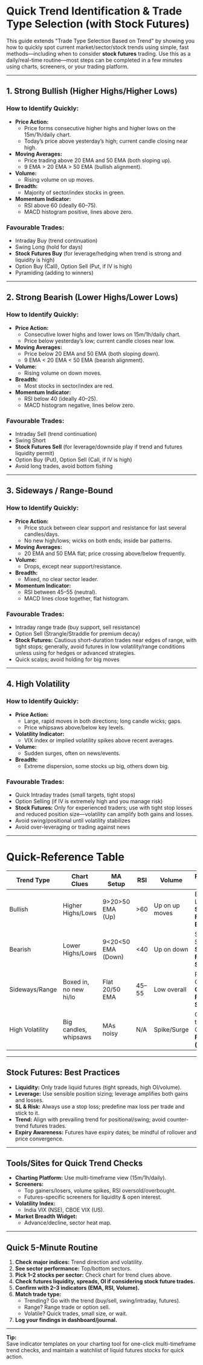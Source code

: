 # Quick Trend Identification & Trade Type Selection (with Stock Futures)

This guide extends "Trade Type Selection Based on Trend" by showing you how to quickly spot current market/sector/stock trends using simple, fast methods—including when to consider **stock futures** trading. Use this as a daily/real-time routine—most steps can be completed in a few minutes using charts, screeners, or your trading platform.

---

## 1. Strong Bullish (Higher Highs/Higher Lows)

### How to Identify Quickly:
- **Price Action:**  
  - Price forms consecutive higher highs and higher lows on the 15m/1h/daily chart.
  - Today’s price above yesterday’s high; current candle closing near high.
- **Moving Averages:**  
  - Price trading above 20 EMA and 50 EMA (both sloping up).
  - 9 EMA > 20 EMA > 50 EMA (bullish alignment).
- **Volume:**  
  - Rising volume on up moves.
- **Breadth:**  
  - Majority of sector/index stocks in green.
- **Momentum Indicator:**  
  - RSI above 60 (ideally 60–75).
  - MACD histogram positive, lines above zero.

### Favourable Trades:
- Intraday Buy (trend continuation)
- Swing Long (hold for days)
- **Stock Futures Buy** (for leverage/hedging when trend is strong and liquidity is high)
- Option Buy (Call), Option Sell (Put, if IV is high)
- Pyramiding (adding to winners)

---

## 2. Strong Bearish (Lower Highs/Lower Lows)

### How to Identify Quickly:
- **Price Action:**  
  - Consecutive lower highs and lower lows on 15m/1h/daily chart.
  - Price below yesterday’s low; current candle closes near low.
- **Moving Averages:**  
  - Price below 20 EMA and 50 EMA (both sloping down).
  - 9 EMA < 20 EMA < 50 EMA (bearish alignment).
- **Volume:**  
  - Rising volume on down moves.
- **Breadth:**  
  - Most stocks in sector/index are red.
- **Momentum Indicator:**  
  - RSI below 40 (ideally 40–25).
  - MACD histogram negative, lines below zero.

### Favourable Trades:
- Intraday Sell (trend continuation)
- Swing Short
- **Stock Futures Sell** (for leverage/downside play if trend and futures liquidity permit)
- Option Buy (Put), Option Sell (Call, if IV is high)
- Avoid long trades, avoid bottom fishing

---

## 3. Sideways / Range-Bound

### How to Identify Quickly:
- **Price Action:**  
  - Price stuck between clear support and resistance for last several candles/days.
  - No new high/lows; wicks on both ends; inside bar patterns.
- **Moving Averages:**  
  - 20 EMA and 50 EMA flat; price crossing above/below frequently.
- **Volume:**  
  - Drops, except near support/resistance.
- **Breadth:**  
  - Mixed, no clear sector leader.
- **Momentum Indicator:**  
  - RSI between 45–55 (neutral).
  - MACD lines close together, flat histogram.

### Favourable Trades:
- Intraday range trade (buy support, sell resistance)
- Option Sell (Strangle/Straddle for premium decay)
- **Stock Futures:** Cautious short-duration trades near edges of range, with tight stops; generally, avoid futures in low volatility/range conditions unless using for hedges or advanced strategies.
- Quick scalps; avoid holding for big moves

---

## 4. High Volatility

### How to Identify Quickly:
- **Price Action:**  
  - Large, rapid moves in both directions; long candle wicks; gaps.
  - Price whipsaws above/below key levels.
- **Volatility Indicator:**  
  - VIX index or implied volatility spikes above recent averages.
- **Volume:**  
  - Sudden surges, often on news/events.
- **Breadth:**  
  - Extreme dispersion, some stocks up big, others down big.

### Favourable Trades:
- Quick Intraday trades (small targets, tight stops)
- Option Selling (if IV is extremely high and you manage risk)
- **Stock Futures:** Only for experienced traders; use with tight stop losses and reduced position size—volatility can amplify both gains and losses.
- Avoid swing/positional until volatility stabilizes
- Avoid over-leveraging or trading against news

---

# Quick-Reference Table

| Trend Type      | Chart Clues               | MA Setup             | RSI    | Volume         | Favourable Trades                                  |
|-----------------|--------------------------|----------------------|--------|----------------|----------------------------------------------------|
| Bullish         | Higher Highs/Lows         | 9>20>50 EMA (Up)     | >60    | Up on up moves | Buy, Swing Long, **Stock Futures Buy**, Calls      |
| Bearish         | Lower Highs/Lows          | 9<20<50 EMA (Down)   | <40    | Up on down     | Sell, Swing Short, **Stock Futures Sell**, Puts    |
| Sideways/Range  | Boxed in, no new hi/lo    | Flat 20/50 EMA       | 45–55  | Low overall    | Range, Option Sell, **Cautious Futures Scalp**     |
| High Volatility | Big candles, whipsaws     | MAs noisy            | N/A    | Spike/Surge    | Quick trades, Option Sell, **Futures (tight SL!)** |

---

## Stock Futures: Best Practices

- **Liquidity:** Only trade liquid futures (tight spreads, high OI/volume).
- **Leverage:** Use sensible position sizing; leverage amplifies both gains and losses.
- **SL & Risk:** Always use a stop loss; predefine max loss per trade and stick to it.
- **Trend:** Align with prevailing trend for positional/swing; avoid counter-trend futures trades.
- **Expiry Awareness:** Futures have expiry dates; be mindful of rollover and price convergence.

---

## Tools/Sites for Quick Trend Checks

- **Charting Platform:** Use multi-timeframe view (15m/1h/daily).
- **Screeners:**  
  - Top gainers/losers, volume spikes, RSI oversold/overbought.
  - Futures-specific screeners for liquidity & open interest.
- **Volatility Index:**  
  - India VIX (NSE), CBOE VIX (US).
- **Market Breadth Widget:**  
  - Advance/decline, sector heat map.

---

## Quick 5-Minute Routine

1. **Check major indices:** Trend direction and volatility.
2. **See sector performance:** Top/bottom sectors.
3. **Pick 1–2 stocks per sector:** Check chart for trend clues above.
4. **Check futures liquidity, spreads, OI if considering stock future trades.**
5. **Confirm with 2–3 indicators (EMA, RSI, Volume).**
6. **Match trade type:**  
   - Trending? Go with the trend (buy/sell, swing/intraday, futures).
   - Range? Range trade or option sell.
   - Volatile? Quick trades, small size, or wait.
7. **Log your findings in dashboard/journal.**

---

**Tip:**  
Save indicator templates on your charting tool for one-click multi-timeframe trend checks, and maintain a watchlist of liquid futures stocks for quick action.
